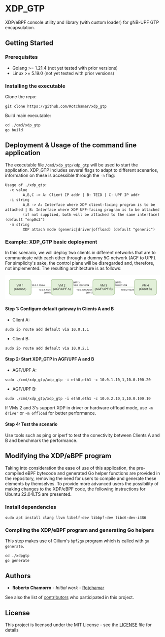 # XDP_GTP

XDP/eBPF console utility and library (with custom loader) for gNB-UPF GTP encapsulation.

## Getting Started

### Prerequisites

- Golang >= 1.21.4 (not yet tested with prior versions)
- Linux >= 5.19.0 (not yet tested with prior versions)

### Installing the executable

Clone the repo:

```
git clone https://github.com/Rotchamar/xdp_gtp
```

Build main executable:

```
cd ./cmd/xdp_gtp
go build
```

## Deployment & Usage of the command line application

The executable file `/cmd/xdp_gtp/xdp_gtp` will be used to start the application. 
XDP_GTP includes several flags to adapt to different scenarios, information on these is accessible through the `-h` flag:

```
Usage of ./xdp_gtp:
  -c value
        A,B,C -> A: Client IP addr | B: TEID | C: UPF IP addr
  -i string
        A,B -> A: Interface where XDP client-facing program is to be attached | B: Interface where XDP UPF-facing program is to be attached 
        (if not supplied, both will be attached to the same interface) (default "enp0s3")
  -m string
        XDP attach mode (generic|driver|offload) (default "generic")
```

### Example: XDP_GTP basic deployment

In this scenario, we will deploy two clients in different networks that are to communicate with each other through a dummy 5G network (AGF to UPF).
For simplicity's sake, the control plane will be disregarded and, therefore, not implemented.
The resulting architecture is as follows:

![Sample Deployment](/docs/sample_deployment_architecture.png)

#### Step 1: Configure default gateway in Clients A and B

- Client A:
```
sudo ip route add default via 10.0.1.1
```

- Client B:
```
sudo ip route add default via 10.0.2.1
```

#### Step 2: Start XDP_GTP in AGF/UPF A and B

- AGF/UPF A:
```
sudo ./cmd/xdp_gtp/xdp_gtp -i eth0,eth1 -c 10.0.1.10,1,10.0.100.20
```

- AGF/UPF B:
```
sudo ./cmd/xdp_gtp/xdp_gtp -i eth0,eth1 -c 10.0.2.10,1,10.0.100.10
```

If VMs 2 and 3's support XDP in driver or hardware offload mode, use `-m driver` or `-m offload` for better performance.

#### Step 4: Test the scenario

Use tools such as ping or iperf to test the conectivity between Clients A and B and benchmark the performance.

## Modifying the XDP/eBPF program

Taking into consideration the ease of use of this application, the pre-compiled eBPF bytecode and generated Go helper 
functions are provided in the repository, removing the need for users to compile and generate these elements by themselves.
To provide more advanced users the possibility of making changes to the XDP/eBPF code, the following instructions 
for Ubuntu 22.04LTS are presented.

### Install dependencies

```
sudo apt install clang llvm libelf-dev libbpf-dev libc6-dev-i386
```

### Compiling the XDP/eBPF program and generating Go helpers

This step makes use of Cilium's `bpf2go` program which is called with `go generate`.

```
cd ./xdpgtp
go generate
```


## Authors

* **Roberto Chamorro** - *Initial work* - [Rotchamar](https://github.com/Rotchamar)

See also the list of [contributors](https://github.com/Rotchamar/xdp_gtp/contributors) who participated in this project.

## License

This project is licensed under the MIT License - see the [LICENSE](LICENSE) file for details
